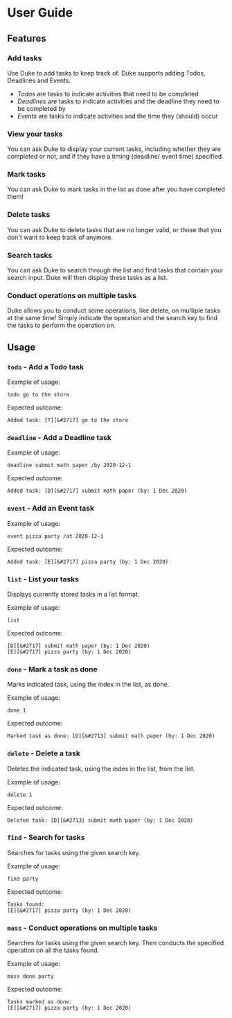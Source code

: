 # User Guide

## Features 

### Add tasks
Use Duke to add tasks to keep track of. Duke supports adding Todos, Deadlines and Events.

- *Todos* are tasks to indicate activities that need to be completed
- *Deadlines* are tasks to indicate activities and the deadline they need to be completed by
- *Events* are tasks to indicate activities and the time they (should) occur

### View your tasks
You can ask Duke to display your current tasks, including whether they are completed
 or not, and if they have a timing (deadline/ event time) specified. 

### Mark tasks
You can ask Duke to mark tasks in the list as done after you have completed them!

### Delete tasks
You can ask Duke to delete tasks that are no longer valid, or those that you don't want to keep track of anymore.

### Search tasks
You can ask Duke to search through the list and find tasks that contain your search input.
Duke will then display these tasks as a list.

### Conduct operations on multiple tasks
Duke allows you to conduct some operations, like delete, on multiple tasks
at the same time! Simply indicate the operation and the search key to find the tasks
to perform the operation on.

## Usage

### `todo` - Add a Todo task

Example of usage: 

`todo go to the store`

Expected outcome:

`Added task: [T][&#2717] go to the store`

### `deadline` - Add a Deadline task

Example of usage: 

`deadline submit math paper /by 2020-12-1`

Expected outcome:

`Added task: [D][&#2717] submit math paper (by: 1 Dec 2020)`

### `event` - Add an Event task

Example of usage: 

`event pizza party /at 2020-12-1`

Expected outcome:

`Added task: [E][&#2717] pizza party (by: 1 Dec 2020)`

### `list` - List your tasks

Displays currently stored tasks in a list format.

Example of usage: 

`list`

Expected outcome:

```
[D][&#2717] submit math paper (by: 1 Dec 2020)
[E][&#2717] pizza party (by: 1 Dec 2020)
```
### `done` - Mark a task as done

Marks indicated task, using the index in the list, as done.

Example of usage: 

`done 1`

Expected outcome:

`Marked task as done: [D][&#2713] submit math paper (by: 1 Dec 2020)`

### `delete` - Delete a task

Deletes the indicated task, using the index in the list, from the list.

Example of usage: 

`delete 1`

Expected outcome:

`Deleted task: [D][&#2713] submit math paper (by: 1 Dec 2020)`

### `find` - Search for tasks

Searches for tasks using the given search key.

Example of usage: 

`find party`

Expected outcome:

```
Tasks found:
[E][&#2717] pizza party (by: 1 Dec 2020)
```

### `mass` - Conduct operations on multiple tasks

Searches for tasks using the given search key. Then conducts the specified operation
on all the tasks found.

Example of usage: 

`mass done party`

Expected outcome:

```
Tasks marked as done: 
[E][&#2717] pizza party (by: 1 Dec 2020)
```
